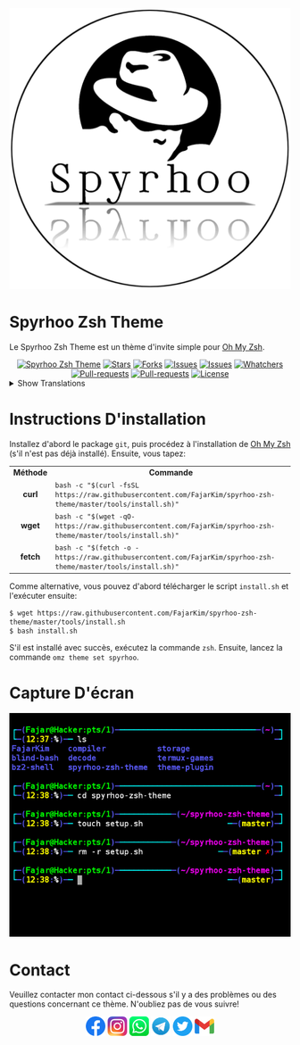 ![Spyrhoo Logo](https://raw.githubusercontent.com/FajarKim/spyrhoo-zsh-theme/master/images/logo.png)

# Spyrhoo Zsh Theme
Le Spyrhoo Zsh Theme est un thème d'invite simple pour [Oh My Zsh](https://github.com/ohmyzsh/ohmyzsh).

<div align="center">
    <a href="https://github.com/FajarKim/spyrhoo-zsh-theme"><img src="https://img.shields.io/github/languages/code-size/FajarKim/spyrhoo-zsh-theme?label=Spyrhoo%20Zsh%20Theme&style=plastic&logo=github&color=blue" alt="Spyrhoo Zsh Theme"></a>
    <a href="https://github.com/FajarKim/spyrhoo-zsh-theme/stargazers/"><img src="https://img.shields.io/github/stars/FajarKim/spyrhoo-zsh-theme?label=Star&style=plastic&color=red" alt="Stars"></a>
    <a href="https://github.com/FajarKim/spyrhoo-zsh-theme/network/members/"><img src="https://img.shields.io/github/forks/FajarKim/spyrhoo-zsh-theme?label=Fork&style=plastic&color=f5ff5e" alt="Forks"></a>
    <a href="https://github.com/FajarKim/spyrhoo-zsh-theme/issues?q=is%3Aopen+is%3Aissue/"><img src="https://img.shields.io/github/issues/FajarKim/spyrhoo-zsh-theme?label=Issue&style=plastic&color=a1b3ff" alt="Issues"></a>
    <a href="https://github.com/FajarKim/spyrhoo-zsh-theme/issues?q=is%3Aissue+is%3Aclosed/"><img src="https://img.shields.io/github/issues-closed/FajarKim/spyrhoo-zsh-theme?label=Issue&style=plastic&color=ffffff" alt="Issues"></a>
    <a href="https://github.com/FajarKim/spyrhoo-zsh-theme/watchers/"><img src="https://img.shields.io/github/watchers/FajarKim/spyrhoo-zsh-theme?label=Watch&style=plastic&color=1fe1f" alt="Whatchers"></a>
    <a href="https://github.com/FajarKim/spyrhoo-zsh-theme/pulls?q=is%3Aopen+is%3Apr/"><img src="https://img.shields.io/github/issues-pr/FajarKim/spyrhoo-zsh-theme?&label=Pull%20requests&style=plastic&color=971dff" alt="Pull-requests"></a>
    <a href="https://github.com/FajarKim/spyrhoo-zsh-theme/pulls?q=is%3Apr+is%3Aclosed/"><img src="https://img.shields.io/github/issues-pr-closed/FajarKim/spyrhoo-zsh-theme?&label=Pull%20requests&style=plastic&color=orange" alt="Pull-requests"></a>
    <a href=""><img src="https://img.shields.io/github/license/FajarKim/spyrhoo-zsh-theme?label=License&style=plastic&color=01ffc4" alt="License"></a>
</div>

<details>
<summary>Show Translations</summary>

- [Indonesian](https://github.com/FajarKim/spyrhoo-zsh-theme)
- [English](https://github.com/FajarKim/spyrhoo-zsh-theme/blob/master/README-EN.md)
- [Korean](https://github.com/FajarKim/spyrhoo-zsh-theme/blob/master/README-KR.md)
- [Chinese](https://github.com/FajarKim/spyrhoo-zsh-theme/blob/master/README-CH.md)
</details>

# Instructions D'installation
Installez d'abord le package `git`, puis procédez à l'installation de [Oh My Zsh](https://github.com/ohmyzsh/ohmyzsh#basic-installation) (s'il n'est pas déjà installé). Ensuite, vous tapez:
<table>
    <tr>
        <td><div align="center"><b>Méthode</b></div></td>
        <td><div align="center"><b>Commande</b></div></td>
    </tr>
    <tr>
        <td><div align="center"><b>curl</b></div></td>
        <td><div align="left"><code>bash -c "$(curl -fsSL https://raw.githubusercontent.com/FajarKim/spyrhoo-zsh-theme/master/tools/install.sh)"</code></div></td>
    </tr>
    <tr>
        <td><div align="center"><b>wget</b></div></td>
        <td><div align="left"><code>bash -c "$(wget -qO- https://raw.githubusercontent.com/FajarKim/spyrhoo-zsh-theme/master/tools/install.sh)"</code></div></td>
    </tr>
    <tr>
        <td><div align="center"><b>fetch</b></div></td>
        <td><div align="left"><code>bash -c "$(fetch -o - https://raw.githubusercontent.com/FajarKim/spyrhoo-zsh-theme/master/tools/install.sh)"</code></div></td>
    </tr>
<table>

Comme alternative, vous pouvez d'abord télécharger le script `install.sh` et l'exécuter ensuite:
```text
$ wget https://raw.githubusercontent.com/FajarKim/spyrhoo-zsh-theme/master/tools/install.sh
$ bash install.sh
```

S'il est installé avec succès, exécutez la commande `zsh`.  Ensuite, lancez la commande `omz theme set spyrhoo`.

# Capture D'écran
![Capture d'écran](https://raw.githubusercontent.com/FajarKim/spyrhoo-zsh-theme/master/images/screenshots.png)

# Contact
Veuillez contacter mon contact ci-dessous s'il y a des problèmes ou des questions concernant ce thème.  N'oubliez pas de vous suivre!
<div align="center">
    <a href="https://www.facebook.com/profile.php?id=100071979099290"><img src="https://raw.githubusercontent.com/FajarKim/FajarKim/master/images/facebook_logo.png" width="35"></a>
    <a href="https://www.instagram.com/fajarkim_"><img src="https://raw.githubusercontent.com/FajarKim/FajarKim/master/images/instagram_logo.png" width="35"></a>
    <a href="https://wa.me/6285659850910?text=Hi"><img src="https://raw.githubusercontent.com/FajarKim/FajarKim/master/images/whatsapp_logo.png" width="35"></a>
    <a href="https://t.me/FajarThea"><img src="https://raw.githubusercontent.com/FajarKim/FajarKim/master/images/telegram_logo.png" width="35"></a>
    <a href="https://www.twitter.com/fajarkim_"><img src="https://raw.githubusercontent.com/FajarKim/FajarKim/master/images/twitter_logo.png" width="35"></a>
    <a href="mailto:fajarrkim@gmail.com"><img src="https://raw.githubusercontent.com/FajarKim/FajarKim/master/images/gmail_logo.png" width="35"></a>
</div>